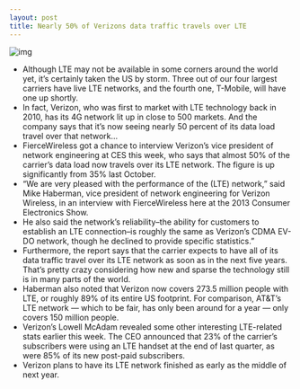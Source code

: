 ```yaml
---
layout: post
title: Nearly 50% of Verizons data traffic travels over LTE
---
```

![img](http://media.idownloadblog.com/wp-content/uploads/2012/03/iPhone-4S-Verizon-LTE.jpg)
* Although LTE may not be available in some corners around the world yet, it’s certainly taken the US by storm. Three out of our four largest carriers have live LTE networks, and the fourth one, T-Mobile, will have one up shortly.
* In fact, Verizon, who was first to market with LTE technology back in 2010, has its 4G network lit up in close to 500 markets. And the company says that it’s now seeing nearly 50 percent of its data load travel over that network…
* FierceWireless got a chance to interview Verizon’s vice president of network engineering at CES this week, who says that almost 50% of the carrier’s data load now travels over its LTE network. The figure is up significantly from 35% last October.
* “We are very pleased with the performance of the (LTE) network,” said Mike Haberman, vice president of network engineering for Verizon Wireless, in an interview with FierceWireless here at the 2013 Consumer Electronics Show.
* He also said the network’s reliability–the ability for customers to establish an LTE connection–is roughly the same as Verizon’s CDMA EV-DO network, though he declined to provide specific statistics.”
* Furthermore, the report says that the carrier expects to have all of its data traffic travel over its LTE network as soon as in the next five years. That’s pretty crazy considering how new and sparse the technology still is in many parts of the world.
* Haberman also noted that Verizon now covers 273.5 million people with LTE, or roughly 89% of its entire US footprint. For comparison, AT&T’s LTE network — which to be fair, has only been around for a year — only covers 150 million people.
* Verizon’s Lowell McAdam revealed some other interesting LTE-related stats earlier this week. The CEO announced that 23% of the carrier’s subscribers were using an LTE handset at the end of last quarter, as were 85% of its new post-paid subscribers.
* Verizon plans to have its LTE network finished as early as the middle of next year.

